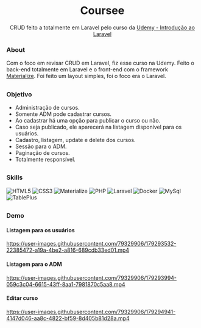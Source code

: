 <div align="center">

# Coursee

</div>

<div align="center">

CRUD feito a totalmente em Laravel pelo curso da <a href="https://www.udemy.com/share/101vha3@_0gVBEkhTO-7kUonq3cJwS739IYVZXuO6pT9cd4h5xz5G2z6Q6g0IW7SiNdEYDF9yQ==/">Udemy - Introdução ao Laravel</a>

</div>

### About
Com o foco em revisar CRUD em Laravel, fiz esse curso na Udemy. Feito o back-end totalmente em Laravel e o front-end  com o framework <a href="https://materializecss.com/">Materialize</a>. Foi feito um layout simples, foi o foco era o Laravel.

##
### Objetivo
- Administração de cursos.
- Somente ADM pode cadastrar cursos.
- Ao cadastrar há uma opção para publicar o curso ou não.
- Caso seja publicado, ele aparecerá na listagem disponível para os usuários.
- Cadastro, listagem, update e delete dos cursos.
- Sessão para o ADM.
- Paginação de cursos.
- Totalmente responsível.

##
### Skills

<div>

![HTML5](https://img.shields.io/badge/html5-%23E34F26.svg?style=for-the-badge&logo=html5&logoColor=white)
![CSS3](https://img.shields.io/badge/css3-%231572B6.svg?style=for-the-badge&logo=css3&logoColor=white)
![Materialize](https://img.shields.io/badge/Materialize-f06c74?style=for-the-badge&logoColor=white)
![PHP](https://img.shields.io/badge/php-%23777BB4.svg?style=for-the-badge&logo=php&logoColor=white)
![Laravel](https://img.shields.io/badge/laravel-%23FF2D20.svg?style=for-the-badge&logo=laravel&logoColor=white)
![Docker](https://img.shields.io/badge/docker-%230db7ed.svg?style=for-the-badge&logo=docker&logoColor=white)
![MySql](https://img.shields.io/badge/MySQL-005C84?style=for-the-badge&logo=mysql&logoColor=white)
![TablePlus](https://img.shields.io/badge/TablePlus-fb9a27?style=for-the-badge&logoColor=white)

</div>

##
### Demo

#### Listagem para os usuários
https://user-images.githubusercontent.com/79329906/179293532-22385472-a19a-4be2-a816-689cdb33ed01.mp4

#### Listagem para o ADM
https://user-images.githubusercontent.com/79329906/179293994-059c3c04-6615-43ff-8aa1-7981870c5aa8.mp4

#### Editar curso
https://user-images.githubusercontent.com/79329906/179294941-4147d046-aa8c-4822-bf59-8d405b81d28a.mp4

